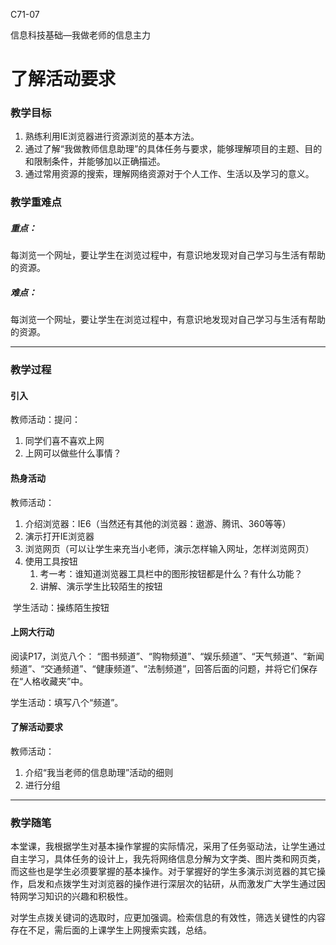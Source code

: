 C71-07

信息科技基础—我做老师的信息主力

# 了解活动要求

### 教学目标

1. 熟练利用IE浏览器进行资源浏览的基本方法。
2. 通过了解“我做教师信息助理”的具体任务与要求，能够理解项目的主题、目的和限制条件，并能够加以正确描述。
3. 通过常用资源的搜索，理解网络资源对于个人工作、生活以及学习的意义。

### 教学重难点

##### 重点：

每浏览一个网址，要让学生在浏览过程中，有意识地发现对自己学习与生活有帮助的资源。

##### 难点：
每浏览一个网址，要让学生在浏览过程中，有意识地发现对自己学习与生活有帮助的资源。

------


### 教学过程

#### 引入
教师活动：提问：

1. 同学们喜不喜欢上网
2. 上网可以做些什么事情？



#### 热身活动
教师活动：

1. 介绍浏览器：IE6（当然还有其他的浏览器：遨游、腾讯、360等等）
2. 演示打开IE浏览器
3. 浏览网页（可以让学生来充当小老师，演示怎样输入网址，怎样浏览网页）
4. 使用工具按钮
   1. 考一考：谁知道浏览器工具栏中的图形按钮都是什么？有什么功能？
   2. 讲解、演示学生比较陌生的按钮


​	学生活动：操练陌生按钮



#### 上网大行动

阅读P17，浏览八个： “图书频道”、“购物频道”、“娱乐频道”、“天气频道”、“新闻频道”、“交通频道”、“健康频道”、“法制频道”，回答后面的问题，并将它们保存在“人格收藏夹”中。

学生活动：填写八个“频道”。



#### 了解活动要求

教师活动：

1. 介绍“我当老师的信息助理”活动的细则
2. 进行分组

------

### 教学随笔
本堂课，我根据学生对基本操作掌握的实际情况，采用了任务驱动法，让学生通过自主学习，具体任务的设计上，我先将网络信息分解为文字类、图片类和网页类，而这些也是学生必须要掌握的基本操作。对于掌握好的学生多演示浏览器的其它操作，启发和点拨学生对浏览器的操作进行深层次的钻研，从而激发广大学生通过因特网学习知识的兴趣和积极性。

对学生点拨关键词的选取时，应更加强调。检索信息的有效性，筛选关键性的内容存在不足，需后面的上课学生上网搜索实践，总结。


